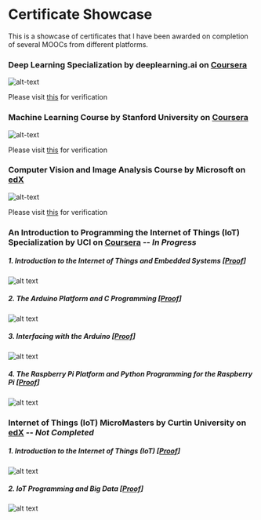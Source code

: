 # Certificate Showcase
This is a showcase of certificates that I have been awarded on completion of several MOOCs from different platforms.


### Deep Learning Specialization by deeplearning.ai on [Coursera](https://www.coursera.org/specializations/deep-learning)

![alt-text](https://github.com/hassanms/certificate-showcase/blob/master/deep-learning-specialization/dl.JPG "Deep Learning Specialization")

Please visit [this](https://www.coursera.org/account/accomplishments/specialization/AKUJJH6U7Q6N) for verification


### Machine Learning Course by Stanford University on [Coursera](https://www.coursera.org/learn/machine-learning)

![alt-text](https://github.com/hassanms/certificate-showcase/blob/master/machine-learning/ml.JPG "Machine Learning Course")

Please visit [this](https://www.coursera.org/account/accomplishments/records/393YAJRCN6XH) for verification


### Computer Vision and Image Analysis Course by Microsoft on [edX](https://www.edx.org/course/computer-vision-and-image-analysis-2)

![alt-text](https://github.com/hassanms/certificate-showcase/blob/master/computer-vision-image-analysis/microsoft-dev290x.JPG "Computer Vision and Image Analysis Course")

Please visit [this](https://courses.edx.org/certificates/be039f974c594b2e88c038f60e3bde6f) for verification


### An Introduction to Programming the Internet of Things (IoT) Specialization by UCI on [Coursera](https://www.coursera.org/specializations/iot) -- *In Progress*

##### 1. Introduction to the Internet of Things and Embedded Systems [[Proof](https://www.coursera.org/account/accomplishments/records/GJUBRQAKF5Q7)]

![alt text](https://github.com/hassanms/certificate-showcase/blob/master/iot-specialization/c1-iot-spz.JPG "Course 1 IoT Specialization")

##### 2. The Arduino Platform and C Programming [[Proof](https://www.coursera.org/account/accomplishments/records/SNMU9T546M7R)]

![alt text](https://github.com/hassanms/certificate-showcase/blob/master/iot-specialization/c2-iot-spz.JPG "Course 2 IoT Specialization")

##### 3. Interfacing with the Arduino [[Proof](https://www.coursera.org/account/accomplishments/records/CJUHJXXSDZVJ)]

![alt text](https://github.com/hassanms/certificate-showcase/blob/master/iot-specialization/c3-iot-spz.JPG "Course 3 IoT Specialization")

##### 4. The Raspberry Pi Platform and Python Programming for the Raspberry Pi [[Proof](https://www.coursera.org/account/accomplishments/records/58QH5UBEQYUH)]

![alt text](https://github.com/hassanms/certificate-showcase/blob/master/iot-specialization/c4-iot-spz.JPG "Course 4 IoT Specialization")


### Internet of Things (IoT) MicroMasters by Curtin University on [edX](https://www.edx.org/micromasters/curtinx-internet-of-things-iot) -- *Not Completed*

##### 1. Introduction to the Internet of Things (IoT) [[Proof](https://courses.edx.org/certificates/b1d59bb32bf9433cbd8bda72980fb79a)]

![alt text](https://github.com/hassanms/certificate-showcase/blob/master/iot-micromasters/curtin-iot1x.JPG "Course 1 IoT MicroMasters")

##### 2. IoT Programming and Big Data [[Proof](https://courses.edx.org/certificates/6d2809c265a14725a8fd5ec62a6e6361)]

![alt text](https://github.com/hassanms/certificate-showcase/blob/master/iot-micromasters/curtin-iot4x.JPG "Course 4 IoT MicroMasters")

